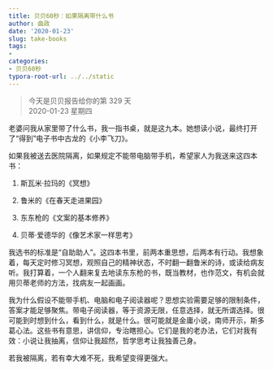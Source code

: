 ```yaml
---
title: 贝贝60秒：如果隔离带什么书
author: 曲政
date: '2020-01-23'
slug: take-books
tags:
- 
categories:
- 贝贝60秒
typora-root-url: ../../static
---
```

> 今天是贝贝报告给你的第 329 天   
> 2020-01-23 星期四 

老婆问我从家里带了什么书，我一指书桌，就是这九本。她想读小说，最终打开了“得到”电子书中古龙的《小李飞刀》。

如果我被送去医院隔离，如果规定不能带电脑带手机，希望家人为我送来这四本书：

1.  斯瓦米·拉玛的《冥想》

2.  鲁米的《在春天走进果园》

3.  东东枪的《文案的基本修养》

4.  贝蒂·爱德华的《像艺术家一样思考》

我选书的标准是“自助助人”。这四本书里，前两本重思想，后两本有行动。我想象着，每天定时修习冥想，观照自己的精神状态，不时翻一翻鲁米的诗，或读给病友听。我打算着，一个人翻来复去地读东东枪的书，既当教材，也作范文，有机会就用贝蒂老师的方法，找病友一起画画。

我为什么假设不能带手机、电脑和电子阅读器呢？思想实验需要足够的限制条件，答案才能足够聚焦。带电子阅读器，等于资源无限，任意选择，就无所谓选择。很可能到时想到什么，看到什么，就是什么。很可能就是金庸小说，南师开示，斯多葛心法。这些书有意思，讲信仰，专治瞎担心。它们是我的老办法，它们对我有效：小说让我抽离，信仰让我超然，哲学思考让我独善己身。

若我被隔离，若有幸大难不死，我希望变得更强大。